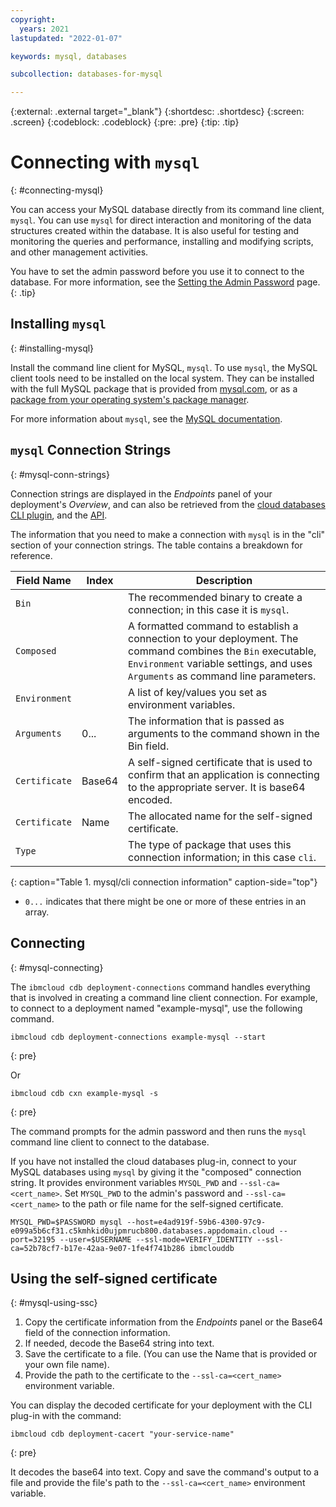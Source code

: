 ```yaml
---
copyright:
  years: 2021
lastupdated: "2022-01-07"

keywords: mysql, databases

subcollection: databases-for-mysql

---
```


{:external: .external target="_blank"}
{:shortdesc: .shortdesc}
{:screen: .screen}
{:codeblock: .codeblock}
{:pre: .pre}
{:tip: .tip}


# Connecting with `mysql`
{: #connecting-mysql}

You can access your MySQL database directly from its command line client, `mysql`. You can use `mysql` for direct interaction and monitoring of the data structures created within the database. It is also useful for testing and monitoring the queries and performance, installing and modifying scripts, and other management activities.

You have to set the admin password before you use it to connect to the database. For more information, see the [Setting the Admin Password](/docs/databases-for-mysql?topic=databases-for-mysql-admin-password) page.
{: .tip}

## Installing `mysql`
{: #installing-mysql}

Install the command line client for MySQL, `mysql`. To use `mysql`, the MySQL client tools need to be installed on the local system. They can be installed with the full MySQL package that is provided from [mysql.com](https://www.mysql.com/downloads/), or as a [package from your operating system's package manager](https://dev.mysql.com/doc/mysql-installation-excerpt/5.7/en/). 

For more information about `mysql`, see the [MySQL documentation](https://dev.mysql.com/doc/refman/5.7/en/).

## `mysql` Connection Strings
{: #mysql-conn-strings}

Connection strings are displayed in the _Endpoints_ panel of your deployment's _Overview_, and can also be retrieved from the [cloud databases CLI plugin](/docs/databases-cli-plugin?topic=databases-cli-plugin-cdb-reference#deployment-connections), and the [API](https://{DomainName}/apidocs/cloud-databases-api#discover-connection-information-for-a-deployment-f-e81026).

The information that you need to make a connection with `mysql` is in the "cli" section of your connection strings. The table contains a breakdown for reference.

Field Name|Index|Description
----------|-----|-----------
`Bin`||The recommended binary to create a connection; in this case it is `mysql`.
`Composed`||A formatted command to establish a connection to your deployment. The command combines the `Bin` executable, `Environment` variable settings, and uses `Arguments` as command line parameters.
`Environment`||A list of key/values you set as environment variables.
`Arguments`|0...|The information that is passed as arguments to the command shown in the Bin field.
`Certificate`|Base64|A self-signed certificate that is used to confirm that an application is connecting to the appropriate server. It is base64 encoded.
`Certificate`|Name|The allocated name for the self-signed certificate.
`Type`||The type of package that uses this connection information; in this case `cli`. 
{: caption="Table 1. mysql/cli connection information" caption-side="top"}

* `0...` indicates that there might be one or more of these entries in an array.

## Connecting
{: #mysql-connecting}

The `ibmcloud cdb deployment-connections` command handles everything that is involved in creating a command line client connection. For example, to connect to a deployment named  "example-mysql", use the following command.

```shell
ibmcloud cdb deployment-connections example-mysql --start
```
{: pre}

Or
```shell
ibmcloud cdb cxn example-mysql -s
```
{: pre}

The command prompts for the admin password and then runs the `mysql` command line client to connect to the database.

If you have not installed the cloud databases plug-in, connect to your MySQL databases using `mysql` by giving it the "composed" connection string. It provides environment variables `MYSQL_PWD` and `--ssl-ca=<cert_name>`. Set `MYSQL_PWD` to the admin's password and `--ssl-ca=<cert_name>` to the path or file name for the self-signed certificate. 

```shell
MYSQL_PWD=$PASSWORD mysql --host=e4ad919f-59b6-4300-97c9-e099a5b6cf31.c5kmhkid0ujpmrucb800.databases.appdomain.cloud --port=32195 --user=$USERNAME --ssl-mode=VERIFY_IDENTITY --ssl-ca=52b78cf7-b17e-42aa-9e07-1fe4f741b286 ibmclouddb
```

## Using the self-signed certificate
{: #mysql-using-ssc}

1. Copy the certificate information from the _Endpoints_ panel or the Base64 field of the connection information. 
2. If needed, decode the Base64 string into text. 
3. Save the certificate  to a file. (You can use the Name that is provided or your own file name).
4. Provide the path to the certificate to the `--ssl-ca=<cert_name>` environment variable.

You can display the decoded certificate for your deployment with the CLI plug-in with the command:
```shell
ibmcloud cdb deployment-cacert "your-service-name"
```
{: pre}

It decodes the base64 into text. Copy and save the command's output to a file and provide the file's path to the `--ssl-ca=<cert_name>` environment variable.
